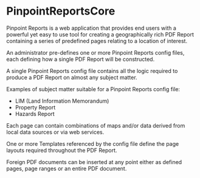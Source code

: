 # PinpointReportsCore


Pinpoint Reports is a web application that provides end users with a powerful yet easy to use tool for creating a geographically rich PDF Report containing a series of predefined pages relating to a location of interest. 

An administrator pre-defines one or more Pinpoint Reports config files, each defining how a single PDF Report will be constructed.  

A single Pinpoint Reports config file contains all the logic required to produce a PDF Report on almost any subject matter.

Examples of subject matter suitable for a Pinpoint Reports config file:
* LIM (Land Information Memorandum)
* Property Report
* Hazards Report

Each page can contain combinations of maps and/or data derived from local data sources or via web services.

One or more Templates referenced by the config file define the page layouts required throughout the PDF Report.

Foreign PDF documents can be inserted at any point either as defined pages, page ranges or an entire PDF document.
